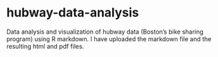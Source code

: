 # hubway-data-analysis
Data analysis and visualization of hubway data (Boston’s bike sharing program) using R markdown. I have uploaded the markdown file and the resulting html and pdf files.
